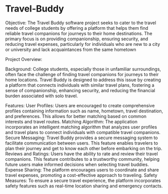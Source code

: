 # Travel-Buddy

Objective: The Travel Buddy software project seeks to cater to the travel needs of college
students by offering a platform that helps them find reliable travel companions for journeys to
their home destinations. The primary focus is on providing companionship, ensuring security,
and reducing travel expenses, particularly for individuals who are new to a city or university
and lack acquaintances from the same hometown

Project Overview:

Background:
College students, especially those in unfamiliar surroundings, often face the challenge of
finding travel companions for journeys to their home locations. Travel Buddy is designed to
address this issue by creating a platform that connects individuals with similar travel plans,
fostering a sense of companionship, enhancing security, and reducing the financial burden
associated with solo travel.

Features:
User Profiles: Users are encouraged to create comprehensive profiles containing information
such as name, hometown, travel destination, and preferences. This allows for better matching
based on common interests and travel routes.
Matching Algorithm: The application incorporates an intelligent matching algorithm that
analyzes user profiles and travel plans to connect individuals with compatible travel
companions.
Secure Messaging: Travel Buddy provides a secure messaging system to facilitate
communication between users. This feature enables travelers to plan their journey and get to
know each other before embarking on the trip.
Reviews and Ratings: Users have the ability to rate and review their travel companions. This
feature contributes to a trustworthy community, helping future users make informed decisions
when selecting travel buddies.
Expense Sharing: The platform encourages users to coordinate and share travel expenses,
promoting a cost-effective approach to traveling.
Safety Measures: To ensure a secure travel experience, the platform incorporates safety features
such as real-time location sharing and emergency contacts.
